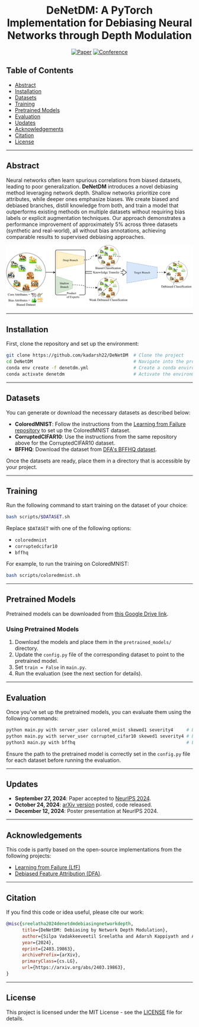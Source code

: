 
<div align="center">    
 
# DeNetDM: A PyTorch Implementation for Debiasing Neural Networks through Depth Modulation

[![Paper](http://img.shields.io/badge/paper-arxiv.2403.19863-B31B1B.svg)](https://arxiv.org/abs/2403.19863)
[![Conference](http://img.shields.io/badge/NeurIPS-2024-4b44ce.svg)](https://nips.cc/virtual/2024/poster/96916)

</div>

## Table of Contents

- [Abstract](#abstract)
- [Installation](#installation)
- [Datasets](#datasets)
- [Training](#training)
- [Pretrained Models](#pretrained-models)
- [Evaluation](#evaluation)
- [Updates](#updates)
- [Acknowledgements](#acknowledgements)
- [Citation](#citation)
- [License](#license)

---

## Abstract

Neural networks often learn spurious correlations from biased datasets, leading to poor generalization. **DeNetDM** introduces a novel debiasing method leveraging network depth. Shallow networks prioritize core attributes, while deeper ones emphasize biases. We create biased and debiased branches, distill knowledge from both, and train a model that outperforms existing methods on multiple datasets without requiring bias labels or explicit augmentation techniques. Our approach demonstrates a performance improvement of approximately 5% across three datasets (synthetic and real-world), all without bias annotations, achieving comparable results to supervised debiasing approaches.

<p align="center">
  <img src="assets/teaser_diagram.png" alt="DeNetDM Model Overview"/>
</p>

---

## Installation

First, clone the repository and set up the environment:

```bash
git clone https://github.com/kadarsh22/DeNetDM  # Clone the project
cd DeNetDM                                      # Navigate into the project directory
conda env create -f denetdm.yml                 # Create a conda environment with dependencies
conda activate denetdm                          # Activate the environment
```

---

## Datasets

You can generate or download the necessary datasets as described below:

- **ColoredMNIST**: Follow the instructions from the [Learning from Failure repository](https://github.com/alinlab/LfF) to set up the ColoredMNIST dataset.
- **CorruptedCIFAR10**: Use the instructions from the same repository above for the CorruptedCIFAR10 dataset.
- **BFFHQ**: Download the dataset from [DFA's BFFHQ dataset](https://github.com/kakaoenterprise/Learning-Debiased-Disentangled).

Once the datasets are ready, place them in a directory that is accessible by your project.

---

## Training

Run the following command to start training on the dataset of your choice:

```bash
bash scripts/$DATASET.sh
```

Replace `$DATASET` with one of the following options:
- `coloredmnist`
- `corruptedcifar10`
- `bffhq`

For example, to run the training on ColoredMNIST:

```bash
bash scripts/coloredmnist.sh
```

---

## Pretrained Models

Pretrained models can be downloaded from [this Google Drive link](https://drive.google.com/drive/folders/1lajUDMpj9g0wwS_eFMqNHyVczSVrdwLJ?usp=sharing). 

### Using Pretrained Models

1. Download the models and place them in the `pretrained_models/` directory.
2. Update the `config.py` file of the corresponding dataset to point to the pretrained model.
3. Set `train = False` in `main.py`.
4. Run the evaluation (see the next section for details).

---

## Evaluation

Once you've set up the pretrained models, you can evaluate them using the following commands:

```bash
python main.py with server_user colored_mnist skewed1 severity4     # Evaluate on ColoredMNIST
python main.py with server_user corrupted_cifar10 skewed1 severity4 # Evaluate on CorruptedCIFAR10
python3 main.py with bffhq                                          # Evaluate on BFFHQ dataset
```

Ensure the path to the pretrained model is correctly set in the `config.py` file for each dataset before running the evaluation.

---

## Updates

- **September 27, 2024**: Paper accepted to [NeurIPS 2024](https://nips.cc/virtual/2024/poster/96916).
- **October 24, 2024**: [arXiv version](https://arxiv.org/abs/2403.19863) posted, code released.
- **December 12, 2024**: Poster presentation at NeurIPS 2024.

---

## Acknowledgements

This code is partly based on the open-source implementations from the following projects:
- [Learning from Failure (LfF)](https://github.com/alinlab/LfF)
- [Debiased Feature Attribution (DFA)](https://github.com/kakaoenterprise/Learning-Debiased-Disentangled).

---

## Citation

If you find this code or idea useful, please cite our work:

```bib
@misc{sreelatha2024denetdmdebiasingnetworkdepth,
      title={DeNetDM: Debiasing by Network Depth Modulation}, 
      author={Silpa Vadakkeeveetil Sreelatha and Adarsh Kappiyath and Abhra Chaudhuri and Anjan Dutta},
      year={2024},
      eprint={2403.19863},
      archivePrefix={arXiv},
      primaryClass={cs.LG},
      url={https://arxiv.org/abs/2403.19863}, 
}
```

---

## License

This project is licensed under the MIT License - see the [LICENSE](LICENSE) file for details.
